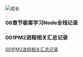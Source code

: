 ![成长](/images/home.png)




  

### 06章节极客学习Node全栈记录

### 001PM2进程相关汇总记录
[001PM2进程相关汇总记录](./001PM2%E8%BF%9B%E7%A8%8B%E7%9B%B8%E5%85%B3%E6%B1%87%E6%80%BB%E8%AE%B0%E5%BD%95.md)